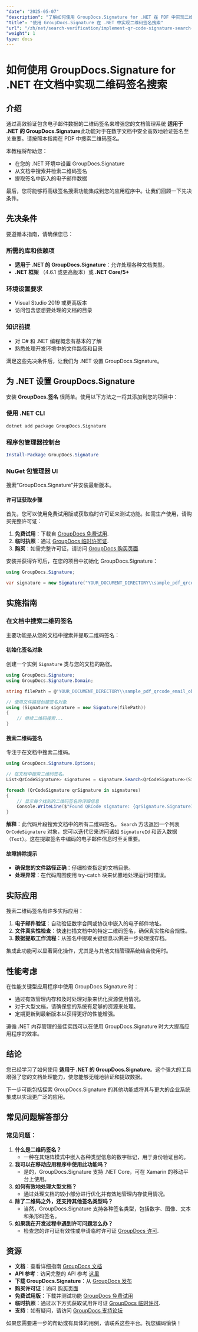 ```yaml
---
"date": "2025-05-07"
"description": "了解如何使用 GroupDocs.Signature for .NET 在 PDF 中实现二维码签名搜索。增强文档验证功能并从签名中提取电子邮件数据。"
"title": "使用 GroupDocs.Signature 在 .NET 中实现二维码签名搜索"
"url": "/zh/net/search-verification/implement-qr-code-signature-search-groupdocs-dotnet/"
"weight": 1
type: docs
---
```

# 如何使用 GroupDocs.Signature for .NET 在文档中实现二维码签名搜索

## 介绍

通过高效验证包含电子邮件数据的二维码签名来增强您的文档管理系统 **适用于 .NET 的 GroupDocs.Signature**此功能对于在数字文档中安全高效地验证签名至关重要。请按照本指南在 PDF 中搜索二维码签名。

本教程将帮助您：
- 在您的 .NET 环境中设置 GroupDocs.Signature
- 从文档中搜索并检索二维码签名
- 提取签名中嵌入的电子邮件数据

最后，您将能够将高级签名搜索功能集成到您的应用程序中。让我们回顾一下先决条件。

## 先决条件

要遵循本指南，请确保您已：

### 所需的库和依赖项
- **适用于 .NET 的 GroupDocs.Signature**：允许处理各种文档类型。
- **.NET 框架** （4.6.1 或更高版本）或 **.NET Core/5+**

### 环境设置要求
- Visual Studio 2019 或更高版本
- 访问包含您想要处理的文档的目录

### 知识前提
- 对 C# 和 .NET 编程概念有基本的了解
- 熟悉处理开发环境中的文件路径和目录

满足这些先决条件后，让我们为 .NET 设置 GroupDocs.Signature。

## 为 .NET 设置 GroupDocs.Signature

安装 **GroupDocs.签名** 很简单。使用以下方法之一将其添加到您的项目中：

### 使用 .NET CLI
```bash
dotnet add package GroupDocs.Signature
```

### 程序包管理器控制台
```powershell
Install-Package GroupDocs.Signature
```

### NuGet 包管理器 UI
搜索“GroupDocs.Signature”并安装最新版本。

#### 许可证获取步骤
首先，您可以使用免费试用版或获取临时许可证来测试功能。如需生产使用，请购买完整许可证：
1. **免费试用**：下载自 [GroupDocs 免费试用](https://releases。groupdocs.com/signature/net/).
2. **临时执照**：通过 [GroupDocs 临时许可证](https://purchase。groupdocs.com/temporary-license/).
3. **购买**：如需完整许可证，请访问 [GroupDocs 购买页面](https://purchase。groupdocs.com/buy).

安装并获得许可后，在您的项目中初始化 GroupDocs.Signature：
```csharp
using GroupDocs.Signature;

var signature = new Signature("YOUR_DOCUMENT_DIRECTORY\\sample_pdf_qrcode_email_object.pdf");
```

## 实施指南

### 在文档中搜索二维码签名
主要功能是从您的文档中搜索并提取二维码签名：

#### 初始化签名对象
创建一个实例 `Signature` 类与您的文档的路径。
```csharp
using GroupDocs.Signature;
using GroupDocs.Signature.Domain;

string filePath = @"YOUR_DOCUMENT_DIRECTORY\\sample_pdf_qrcode_email_object.pdf";

// 使用文件路径创建签名对象
using (Signature signature = new Signature(filePath))
{
    // 继续二维码搜索...
}
```

#### 搜索二维码签名
专注于在文档中搜索二维码。
```csharp
using GroupDocs.Signature.Options;

// 在文档中搜索二维码签名。
List<QrCodeSignature> signatures = signature.Search<QrCodeSignature>(SignatureType.QrCode);

foreach (QrCodeSignature qrSignature in signatures)
{
    // 显示每个找到的二维码签名的详细信息
    Console.WriteLine($"Found QRCode signature: {qrSignature.SignatureId} with text {qrSignature.Text}");
}
```
**解释**：此代码片段搜索文档中的所有二维码签名。 `Search` 方法返回一个列表 `QrCodeSignature` 对象，您可以迭代它来访问诸如 `SignatureId` 和嵌入数据（`Text`）。这在提取签名中编码的电子邮件信息时至关重要。

#### 故障排除提示
- **确保您的文件路径正确**：仔细检查指定的文档目录。
- **处理异常**：在代码周围使用 try-catch 块来优雅地处理运行时错误。

## 实际应用
搜索二维码签名有许多实际应用：
1. **电子邮件验证**：自动验证数字合同或协议中嵌入的电子邮件地址。
2. **文件真实性检查**：快速扫描文档中的特定二维码签名，确保真实性和合规性。
3. **数据提取工作流程**：从签名中提取关键信息以供进一步处理或存档。

集成此功能可以显著简化操作，尤其是与其他文档管理系统结合使用时。

## 性能考虑
在性能关键型应用程序中使用 GroupDocs.Signature 时：
- 通过有效管理内存和及时处理对象来优化资源使用情况。
- 对于大型文档，请确保您的系统有足够的资源来处理。
- 定期更新到最新版本以获得更好的性能增强。

遵循 .NET 内存管理的最佳实践可以在使用 GroupDocs.Signature 时大大提高应用程序的效率。

## 结论
您已经学习了如何使用 **适用于 .NET 的 GroupDocs.Signature**。这个强大的工具增强了您的文档处理能力，使您能够无缝地验证和提取数据。

下一步可能包括探索 GroupDocs.Signature 的其他功能或将其与更大的企业系统集成以实现更广泛的应用。

## 常见问题解答部分
### 常见问题：
1. **什么是二维码签名？**
   - 一种在其矩阵模式中嵌入各种类型信息的数字标记，用于身份验证目的。
2. **我可以在移动应用程序中使用此功能吗？**
   - 是的，GroupDocs.Signature 支持 .NET Core，可在 Xamarin 的移动平台上使用。
3. **如何有效地处理大型文档？**
   - 通过处理文档的较小部分进行优化并有效地管理内存使用情况。
4. **除了二维码之外，还支持其他签名类型吗？**
   - 当然，GroupDocs.Signature 支持各种签名类型，包括数字、图像、文本和条形码签名。
5. **如果我在开发过程中遇到许可问题怎么办？**
   - 检查您的许可证有效性或申请临时许可证 [GroupDocs 许可](https://purchase。groupdocs.com/temporary-license/).

## 资源
- **文档**：查看详细指南 [GroupDocs 文档](https://docs.groupdocs.com/signature/net/)
- **API 参考**：访问完整的 API 参考 [这里](https://reference.groupdocs.com/signature/net/)
- **下载 GroupDocs.Signature**：从 [GroupDocs 发布](https://releases.groupdocs.com/signature/net/)
- **购买许可证**：访问 [购买页面](https://purchase.groupdocs.com/buy)
- **免费试用版**：下载并测试功能 [GroupDocs 免费试用](https://releases.groupdocs.com/signature/net/)
- **临时执照**：通过以下方式获取试用许可证 [GroupDocs 临时许可](https://purchase。groupdocs.com/temporary-license/).
- **支持**：如有疑问，请访问 [GroupDocs 支持论坛](https://forum.groupdocs.com/c/signature/)

如果您需要进一步的帮助或有具体的用例，请联系这些平台。祝您编码愉快！